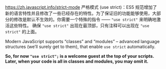 https://zh.javascript.info/strict-mode
严格模式 (use strict)：ES5 规范增加了新的语言特性并且修改了一些已经存在的特性。为了保证旧的功能能够使用，大部分的修改是默认不生效的。你需要一个特殊的指令 —— `"use strict"` 来明确地激活这些特性。
确保 `"use strict"` 出现在最顶部，只有注释可以出现在 `"use strict"` 的上面。

Modern JavaScript supports “classes” and “modules” – advanced language structures (we’ll surely get to them), that enable `use strict` automatically.

**So, for now `"use strict";` is a welcome guest at the top of your scripts. Later, when your code is all in classes and modules, you may omit it.**